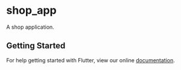 # shop_app

A shop application.

## Getting Started

For help getting started with Flutter, view our online
[documentation](https://flutter.io/).
